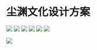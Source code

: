 # 尘渊文化设计方案
![](https://www.hualigs.cn/image/6167b6021811d.jpg)
![](https://www.hualigs.cn/image/6167b6026ee46.jpg)
![](https://www.hualigs.cn/image/6167b60258872.jpg)
![](https://www.hualigs.cn/image/6167b6027e4b9.jpg)
![](https://www.hualigs.cn/image/6167b602b3ee3.jpg)
![](https://www.hualigs.cn/image/6167b602c2920.jpg)

![](https://i0.hdslb.com/bfs/album/04c04a780e1d4a7c294cbc1abb3b087752a66bc3.png)